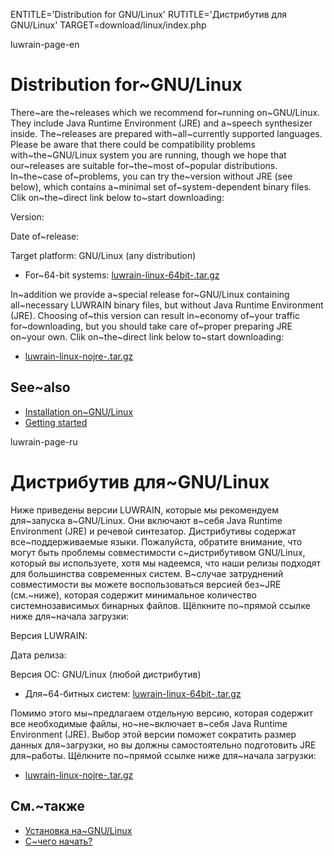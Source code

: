 
ENTITLE='Distribution for GNU/Linux'
RUTITLE='Дистрибутив для GNU/Linux'
TARGET=download/linux/index.php

luwrain-page-en

# Distribution for~GNU/Linux

There~are the~releases which we recommend for~running on~GNU/Linux.
They include Java Runtime Environment (JRE) and a~speech synthesizer inside.
The~releases are prepared with~all~currently supported languages. 
Please be aware that there could be compatibility problems with~the~GNU/Linux system you are running,
though we hope that our~releases are suitable for~the~most of~popular distributions.
In~the~case of~problems, you can try the~version without JRE (see below),
which contains a~minimal set of~system-dependent binary files.
Clik on~the~direct link below to~start  downloading:

Version: <?php echo lwr_version_linux();?>

Date of~release: <?php echo lwr_release_date_linux_en();?>

Target platform: GNU/Linux (any distribution)

* For~64-bit systems: <a href="http://download.luwrain.org/binary/<?php echo lwr_version_linux();?>/linux/luwrain-linux-64bit-<?php echo lwr_version_linux();?>.tar.gz">luwrain-linux-64bit-<?php echo lwr_version_linux();?>.tar.gz</a>

In~addition we provide a~special release for~GNU/Linux containing all~necessary LUWRAIN binary files, but without Java Runtime Environment (JRE).
Choosing of~this version can result in~economy of~your traffic for~downloading, 
but you should take care of~proper preparing  JRE on~your own.
Clik on~the~direct link below to~start  downloading:

* <a href="http://download.luwrain.org/binary/<?php echo lwr_version_linux();?>/linux/luwrain-linux-nojre-<?php echo lwr_version_linux();?>.tar.gz">luwrain-linux-nojre-<?php echo lwr_version_linux();?>.tar.gz</a>

## See~also

 * [Installation on~GNU/Linux](local:/doc/user/installation/linux/)
* [Getting started](local:/doc/user/start)

luwrain-page-ru

# Дистрибутив для~GNU/Linux

Ниже приведены версии LUWRAIN, которые мы рекомендуем для~запуска в~GNU/Linux. 
Они включают в~себя  Java Runtime Environment (JRE) и речевой синтезатор.
Дистрибутивы содержат все~поддерживаемые языки. 
Пожалуйста, обратите внимание, что могут быть проблемы совместимости с~дистрибутивом GNU/Linux, который вы используете,
хотя мы надеемся, что наши релизы подходят для большинства современных систем.
В~случае затруднений совместимости вы можете воспользоваться версией без~JRE (см.~ниже),
которая содержит минимальное количество системнозависимых бинарных файлов.
Щёлкните по~прямой ссылке ниже для~начала загрузки:

Версия LUWRAIN: <?php echo lwr_version_windows();?>

Дата релиза: <?php echo lwr_release_date_linux_ru();?>

Версия ОС: GNU/Linux (любой дистрибутив)

* Для~64-битных систем: <a href="http://download.luwrain.org/binary/<?php echo lwr_version_linux();?>/linux/luwrain-linux-64bit-<?php echo lwr_version_linux();?>.tar.gz">luwrain-linux-64bit-<?php echo lwr_version_linux();?>.tar.gz</a>

Помимо этого мы~предлагаем отдельную версию, которая содержит все необходимые файлы,
но~не~включает в~себя Java Runtime Environment (JRE).
Выбор этой версии поможет сократить размер данных для~загрузки,
но вы должны самостоятельно подготовить JRE для~работы. 
Щёлкните по~прямой ссылке ниже для~начала загрузки:

* <a href="http://download.luwrain.org/binary/<?php echo lwr_version_linux();?>/linux/luwrain-linux-nojre-<?php echo lwr_version_linux();?>.tar.gz">luwrain-linux-nojre-<?php echo lwr_version_linux();?>.tar.gz</a>

## См.~также

 * [Установка на~GNU/Linux](local:/doc/user/installation/linux/)
* [С~чего начать?](local:/doc/user/start)


